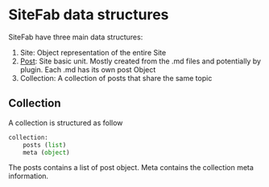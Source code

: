 # SiteFab data structures

SiteFab have three main data structures:

1. Site: Object representation of the entire Site
2. [Post](/documentation/post.md): Site basic unit. Mostly created from the .md files and potentially by plugin. Each .md has its own post Object
3. Collection: A collection of posts that share the same topic

## Collection

A collection is structured as follow

```python
collection:
    posts (list)
    meta (object)
```
The posts contains a list of post object. Meta contains the collection meta information.

